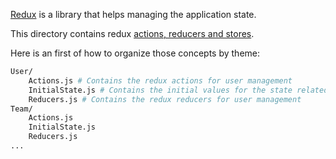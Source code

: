 [Redux](https://redux.js.org/) is a library that helps managing the application state.

This directory contains redux [actions, reducers and stores](https://redux.js.org/basics).

Here is an first of how to organize those concepts by theme:

```bash
User/
    Actions.js # Contains the redux actions for user management
    InitialState.js # Contains the initial values for the state related to the user
    Reducers.js # Contains the redux reducers for user management
Team/
    Actions.js
    InitialState.js
    Reducers.js
...
```
